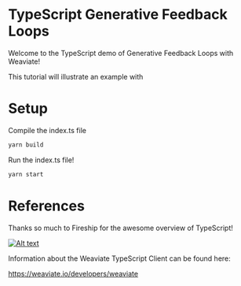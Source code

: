 # TypeScript Generative Feedback Loops

Welcome to the TypeScript demo of Generative Feedback Loops with Weaviate!

This tutorial will illustrate an example with 

# Setup

Compile the index.ts file
```bash
yarn build
```

Run the index.ts file!
```bash
yarn start
```
# References

Thanks so much to Fireship for the awesome overview of TypeScript!

[![Alt text](https://img.youtube.com/vi/{video_id}/0.jpg)](https://www.youtube.com/watch?v=zQnBQ4tB3ZA)

Information about the Weaviate TypeScript Client can be found here:

https://weaviate.io/developers/weaviate
